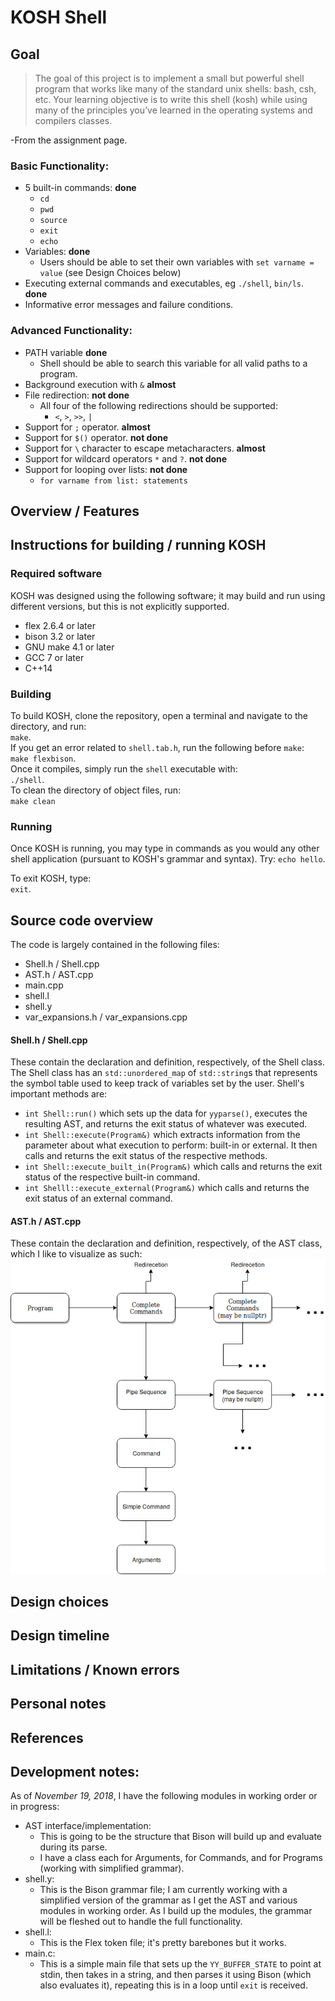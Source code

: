 # KOSH Shell

## Goal
>The goal of this project is to implement a small but powerful shell program that works like many of the standard unix shells: bash, csh, etc. Your learning objective is to write this shell (kosh) while using many of the principles you’ve learned in the operating systems and compilers classes.

-From the assignment page.
### Basic Functionality:
* 5 built-in commands: **done**
    * `cd`
    * `pwd`
    * `source`
    * `exit`
    * `echo`
* Variables: **done**
    * Users should be able to set their own variables with `set varname = value` (see Design Choices below)
* Executing external commands and executables, eg `./shell`, `bin/ls`.  **done**
* Informative error messages and failure conditions. 
### Advanced Functionality:
* PATH variable **done**
	* Shell should be able to search this variable for all valid paths to a program.
* Background execution with `&` **almost**
* File redirection: **not done**
	* All four of the following redirections should be supported:
		* `<`, `>`, `>>`, `|`
* Support for `;` operator. **almost**
* Support for `$()` operator. **not done**
* Support for `\` character to escape metacharacters. **almost**
* Support for wildcard operators `*` and `?`.  **not done**
* Support for looping over lists: **not done**
	* ```for varname from list: statements```
## Overview / Features


## Instructions for building / running KOSH
### Required software
KOSH was designed using the following software; it may build and run using different versions, but this is not explicitly supported.
* flex 2.6.4 or later 
* bison 3.2 or later 
* GNU make 4.1 or later
* GCC 7 or later 
* C++14
### Building
To build KOSH, clone the repository, open a terminal and navigate to the directory, and run:  
`make`.  
If you get an error related to `shell.tab.h`, run the following before `make`:  
`make flexbison`.  
Once it compiles, simply run the `shell` executable with:  
`./shell`.  
To clean the directory of object files, run:  
`make clean`
### Running   
Once KOSH is running, you may type in commands as you would any other shell application (pursuant to KOSH's grammar and syntax). Try:  `echo hello`.  

To exit KOSH, type:  
`exit`.

## Source code overview 
The code is largely contained in the following files:  
* Shell.h / Shell.cpp 
* AST.h / AST.cpp
* main.cpp
* shell.l
* shell.y
* var_expansions.h / var_expansions.cpp
#### Shell.h / Shell.cpp
These contain the declaration and definition, respectively, of the Shell class. The Shell class has an `std::unordered_map` of `std::string`s that represents the symbol table used to keep track of variables set by the user. Shell's important methods are:  
 * `int Shell::run()` which sets up the data for `yyparse()`, executes the resulting AST, and returns the exit status of whatever was executed.
 * `int Shell::execute(Program&)` which extracts information from the parameter about what execution to perform: built-in or external. It then calls and returns the exit status of the respective methods. 
 * `int Shell::execute_built_in(Program&)` which calls and returns the exit status of the respective built-in command.
 * `int Shelll::execute_external(Program&)` which calls and returns the exit status of an external command.
#### AST.h / AST.cpp
These contain the declaration and definition, respectively, of the AST class, which I like to visualize as such:  
![alt text][AST]

[AST]: https://github.com/b-fin/kosh-shell/blob/master/AST.png "AST"

## Design choices

## Design timeline 

## Limitations / Known errors

## Personal notes

## References 

## Development notes: 
As of *November 19, 2018*, I have the following modules in working order or in progress:
* AST interface/implementation:
	* This is going to be the structure that Bison will build up and evaluate during its parse.
	* I have a class each for Arguments, for Commands, and for Programs (working with simplified grammar).
* shell.y:
	* This is the Bison grammar file; I am currently working with a simplified version of the grammar as I get the AST and various modules in working order. As I build up the modules, the grammar will be fleshed out to handle the full functionality.
* shell.l:
	* This is the Flex token file; it's pretty barebones but it works. 
* main.c:
	* This is a simple main file that sets up the `YY_BUFFER_STATE`	to point at stdin, then takes in a string, and then parses it using Bison (which also evaluates it), repeating this is in a loop until `exit` is received.
